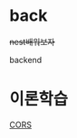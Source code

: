 # back
~~nest배워보자~~

backend

# 이론학습

[CORS](https://github.com/SongSongPaPa/learn_nest/blob/main/learn_nest/theory/CORS.md)
